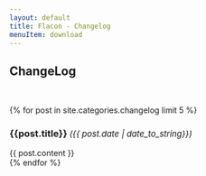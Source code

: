 ```yaml
---
layout: default
title: Flacon - Changelog
menuItem: download
---
```


## ChangeLog
<br>

{% for post in site.categories.changelog limit 5 %}
<h3>{{post.title}} <i style="font-weight: normal; font-size: 90%;">({{ post.date | date_to_string}})</i></h3>
{{ post.content }}
<br>
{% endfor %}
